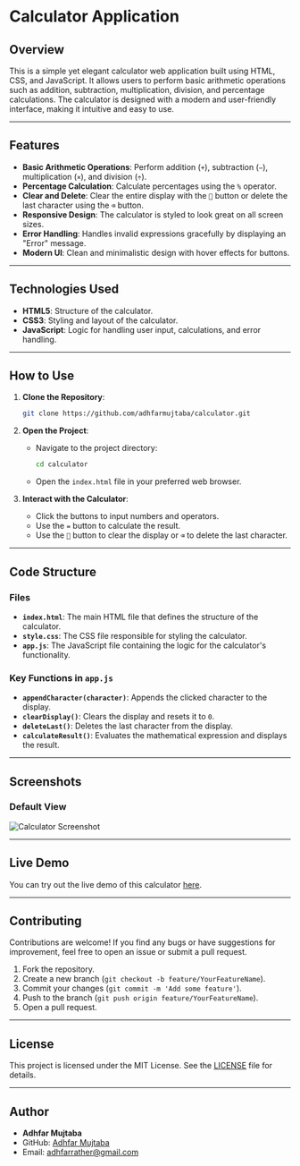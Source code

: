 # Calculator Application

## Overview

This is a simple yet elegant calculator web application built using HTML, CSS, and JavaScript. It allows users to perform basic arithmetic operations such as addition, subtraction, multiplication, division, and percentage calculations. The calculator is designed with a modern and user-friendly interface, making it intuitive and easy to use.

---

## Features

- **Basic Arithmetic Operations**: Perform addition (`+`), subtraction (`−`), multiplication (`×`), and division (`÷`).
- **Percentage Calculation**: Calculate percentages using the `%` operator.
- **Clear and Delete**: Clear the entire display with the `🧹` button or delete the last character using the `⌫` button.
- **Responsive Design**: The calculator is styled to look great on all screen sizes.
- **Error Handling**: Handles invalid expressions gracefully by displaying an "Error" message.
- **Modern UI**: Clean and minimalistic design with hover effects for buttons.

---

## Technologies Used

- **HTML5**: Structure of the calculator.
- **CSS3**: Styling and layout of the calculator.
- **JavaScript**: Logic for handling user input, calculations, and error handling.

---

## How to Use

1. **Clone the Repository**:
   ```bash
   git clone https://github.com/adhfarmujtaba/calculator.git
   ```

2. **Open the Project**:
   - Navigate to the project directory:
     ```bash
     cd calculator
     ```
   - Open the `index.html` file in your preferred web browser.

3. **Interact with the Calculator**:
   - Click the buttons to input numbers and operators.
   - Use the `=` button to calculate the result.
   - Use the `🧹` button to clear the display or `⌫` to delete the last character.

---

## Code Structure

### Files

- **`index.html`**: The main HTML file that defines the structure of the calculator.
- **`style.css`**: The CSS file responsible for styling the calculator.
- **`app.js`**: The JavaScript file containing the logic for the calculator's functionality.

### Key Functions in `app.js`

- **`appendCharacter(character)`**: Appends the clicked character to the display.
- **`clearDisplay()`**: Clears the display and resets it to `0`.
- **`deleteLast()`**: Deletes the last character from the display.
- **`calculateResult()`**: Evaluates the mathematical expression and displays the result.

---

## Screenshots

### Default View
![Calculator Screenshot](https://media-hosting.imagekit.io//9fc5f6b71f8c49d0/calculator.png?Expires=1836061542&Key-Pair-Id=K2ZIVPTIP2VGHC&Signature=03oLwal7fPZyM1udLIFeBya5OEgASegY1U9zOuuZYjW7gOUUA3sJOAN~L2BYsefbBGjzCv~MO5htTEmsBG14~o~Tpw0vlHVNdhGlj6ic~Xj00LwkkY6x2L8FkBfhsfrM0UKFvezQLnZC9~SeOkjT2dAaUkjmJLIqXzirTiRW2Rj4mG-o3wYMmn2ergPVC2VBcPAA8SXxNmKKHtnnbdJ0Acl-3At1~rhTHVy6iHVOUoHgKWod-WjwcznbMhLmnAIK4eedq9CXP-0fdO9nDcmdajIPuHozIBUH7wTvsPx3-aFeAWuE~zL9R5Wxlf11SYi2nNjOLBBL70QMZJILGC0b1A__)



---

## Live Demo

You can try out the live demo of this calculator [here](https://adhfarlandingpage.netlify.app/).  


---

## Contributing

Contributions are welcome! If you find any bugs or have suggestions for improvement, feel free to open an issue or submit a pull request.

1. Fork the repository.
2. Create a new branch (`git checkout -b feature/YourFeatureName`).
3. Commit your changes (`git commit -m 'Add some feature'`).
4. Push to the branch (`git push origin feature/YourFeatureName`).
5. Open a pull request.

---

## License

This project is licensed under the MIT License. See the [LICENSE](LICENSE) file for details.

---

## Author

- **Adhfar Mujtaba**
- GitHub: [Adhfar Mujtaba](https://github.com/your-username)
- Email: adhfarrather@gmail.com


